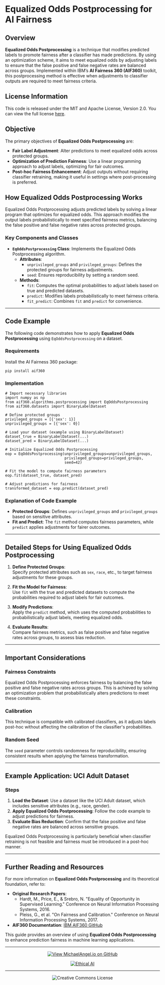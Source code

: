 # Equalized Odds Postprocessing for AI Fairness

## Overview

**Equalized Odds Postprocessing** is a technique that modifies predicted labels to promote fairness after a classifier has made predictions. By using an optimization scheme, it aims to meet equalized odds by adjusting labels to ensure that the false positive and false negative rates are balanced across groups. Implemented within IBM’s **AI Fairness 360 (AIF360)** toolkit, this postprocessing method is effective when adjustments to classifier outputs are required to meet fairness criteria.

## License Information

This code is released under the MIT and Apache License, Version 2.0. You can view the full license [here](http://www.apache.org/licenses/LICENSE-2.0).

## Objective

The primary objectives of **Equalized Odds Postprocessing** are:

- **Fair Label Adjustment**: Alter predictions to meet equalized odds across protected groups.
- **Optimization of Prediction Fairness**: Use a linear programming approach to adjust labels, optimizing for fair outcomes.
- **Post-hoc Fairness Enhancement**: Adjust outputs without requiring classifier retraining, making it useful in settings where post-processing is preferred.

## How Equalized Odds Postprocessing Works

Equalized Odds Postprocessing adjusts predicted labels by solving a linear program that optimizes for equalized odds. This approach modifies the output labels probabilistically to meet specified fairness metrics, balancing the false positive and false negative rates across protected groups.

### Key Components and Classes

- **`EqOddsPostprocessing` Class**: Implements the Equalized Odds Postprocessing algorithm.
  - **Attributes**:
    - `unprivileged_groups` and `privileged_groups`: Defines the protected groups for fairness adjustments.
    - `seed`: Ensures reproducibility by setting a random seed.
  - **Methods**:
    - `fit`: Computes the optimal probabilities to adjust labels based on true and predicted datasets.
    - `predict`: Modifies labels probabilistically to meet fairness criteria.
    - `fit_predict`: Combines `fit` and `predict` for convenience.

---

## Code Example

The following code demonstrates how to apply **Equalized Odds Postprocessing** using `EqOddsPostprocessing` on a dataset.

### Requirements

Install the AI Fairness 360 package:

```
pip install aif360
```

### Implementation

```
# Import necessary libraries
import numpy as np
from aif360.algorithms.postprocessing import EqOddsPostprocessing
from aif360.datasets import BinaryLabelDataset

# Define protected groups
privileged_groups = [{'sex': 1}]
unprivileged_groups = [{'sex': 0}]

# Load your dataset (example using BinaryLabelDataset)
dataset_true = BinaryLabelDataset(...)
dataset_pred = BinaryLabelDataset(...)

# Initialize Equalized Odds Postprocessing
eop = EqOddsPostprocessing(unprivileged_groups=unprivileged_groups,
                           privileged_groups=privileged_groups,
                           seed=42)

# Fit the model to compute fairness parameters
eop.fit(dataset_true, dataset_pred)

# Adjust predictions for fairness
transformed_dataset = eop.predict(dataset_pred)
```

### Explanation of Code Example

- **Protected Groups**: Defines `unprivileged_groups` and `privileged_groups` based on sensitive attributes.
- **Fit and Predict**: The `fit` method computes fairness parameters, while `predict` applies adjustments for fairer outcomes.

---

## Detailed Steps for Using Equalized Odds Postprocessing

1. **Define Protected Groups**:  
   Specify protected attributes such as `sex`, `race`, etc., to target fairness adjustments for these groups.

2. **Fit the Model for Fairness**:  
   Use `fit` with the true and predicted datasets to compute the probabilities required to adjust labels for fair outcomes.

3. **Modify Predictions**:  
   Apply the `predict` method, which uses the computed probabilities to probabilistically adjust labels, meeting equalized odds.

4. **Evaluate Results**:  
   Compare fairness metrics, such as false positive and false negative rates across groups, to assess bias reduction.

---

## Important Considerations

### Fairness Constraints

Equalized Odds Postprocessing enforces fairness by balancing the false positive and false negative rates across groups. This is achieved by solving an optimization problem that probabilistically alters predictions to meet these constraints.

### Calibration

This technique is compatible with calibrated classifiers, as it adjusts labels post-hoc without affecting the calibration of the classifier's probabilities.

### Random Seed

The `seed` parameter controls randomness for reproducibility, ensuring consistent results when applying the fairness transformation.

---

## Example Application: UCI Adult Dataset

### Steps
1. **Load the Dataset**: Use a dataset like the UCI Adult dataset, which includes sensitive attributes (e.g., race, gender).
2. **Apply Equalized Odds Postprocessing**: Follow the code example to adjust predictions for fairness.
3. **Evaluate Bias Reduction**: Confirm that the false positive and false negative rates are balanced across sensitive groups.

Equalized Odds Postprocessing is particularly beneficial when classifier retraining is not feasible and fairness must be introduced in a post-hoc manner.

---

## Further Reading and Resources

For more information on **Equalized Odds Postprocessing** and its theoretical foundation, refer to:

- **Original Research Papers**:
  - Hardt, M., Price, E., & Srebro, N. "Equality of Opportunity in Supervised Learning." Conference on Neural Information Processing Systems, 2016.
  - Pleiss, G., et al. "On Fairness and Calibration." Conference on Neural Information Processing Systems, 2017.
- **AIF360 Documentation**: [IBM AIF360 GitHub](https://github.com/Trusted-AI/AIF360)

This guide provides an overview of using **Equalized Odds Postprocessing** to enhance prediction fairness in machine learning applications.


<div align="center">

---

[![View MichaelAngel.io on GitHub](https://img.shields.io/badge/GitHub-View%20MichaelAngel.io-blue?logo=github)](https://github.com/M1ck4/MichaelAngel.io)

[![Ethical AI](https://img.shields.io/badge/Ethical%20AI-Priority-orange.svg)](https://github.com/M1ck4/MichaelAngel.io/blob/main/docs/the_codex/AI_Artisians_FAQ.md) 

---

![Creative Commons License](https://img.shields.io/badge/License-CC%20BY--NC--SA%204.0-lightgrey?style=for-the-badge&logo=creative-commons&logoColor=white)
</div>
